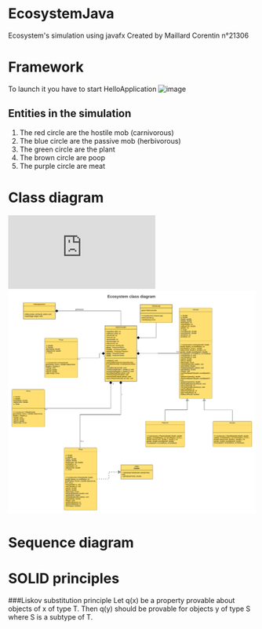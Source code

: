 # EcosystemJava
Ecosystem's simulation using javafx
Created by Maillard Corentin n°21306
# Framework
To launch it you have to start HelloApplication
![image](https://user-images.githubusercontent.com/33122169/147889201-84a6608c-0d43-44ae-ad1f-25419a259ca7.png)
## Entities in the simulation
1) The red circle are the hostile mob (carnivorous)
2) The blue circle are the passive mob (herbivorous)
3) The green circle are the plant
4) The brown circle are poop
5) The purple circle are meat

# Class diagram
![image](https://github.com/corentinmaillard/EcosystemJava/blob/main/Diagram/EcosystemClassDiagram.pdf)
![image](Diagram/EcosystemClassDiagram.png)
# Sequence diagram
# SOLID principles
###Liskov substitution principle
Let q(x) be a property provable about objects of x of type T.
Then q(y) should be provable for objects y of type S
where S is a subtype of T.
